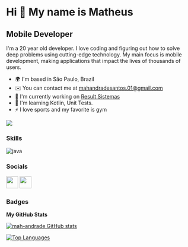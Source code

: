 Hi 👋 My name is Matheus
==========================

Mobile Developer 
-----------------------------

I'm a 20 year old developer. I love coding and figuring out how to solve deep problems using cutting-edge technology. My main focus is mobile development, making applications that impact the lives of thousands of users.


* 🌍  I'm based in São Paulo, Brazil
* ✉️  You can contact me at [mahandradesantos.01@gmail.com](mailto:mahandradesantos.01@gmail.com)
* 🚀  I'm currently working on [Result Sistemas](http://resultsistemas.com)
* 🧠  I'm learning Kotlin, Unit Tests.
* ⚡  I love sports and my favorite is gym

<a href="https://www.github.com/peguimasid" target="_blank" rel="noreferrer"><img
src="https://img.shields.io/github/followers/peguimasid?logo=github&style=for-the-badge&color=3382ed&labelColor=171717" /></a>

### Skills
<img align ="center" alt="java" src="https://img.shields.io/badge/Java-ED8B00?style=for-the-badge&logo=openjdk&logoColor=white"/>

### Socials

<a href="https://www.github.com/mah-andrade" target="_blank" rel="noreferrer"><img src="https://raw.githubusercontent.com/danielcranney/readme-generator/main/public/icons/socials/github-dark.svg" width="32" height="32" /></a> <a href="https://www.linkedin.com/in/matheus-andrade-6a8437266" target="_blank" rel="noreferrer"><img src="https://raw.githubusercontent.com/danielcranney/readme-generator/main/public/icons/socials/linkedin.svg" width="32" height="32" /></a> 

### Badges

<b>My GitHub Stats</b>

<a href="http://www.github.com/mah-andrade"><img src="https://github-readme-stats.vercel.app/api?username=mah-andrade&show_icons=true&hide=&count_private=true&title_color=3382ed&text_color=ffffff&icon_color=3382ed&bg_color=171717&hide_border=true&show_icons=true" alt="mah-andrade GitHub stats" /></a>


<a href="https://github.com/mah-andrade" align="left"><img src="https://github-readme-stats.vercel.app/api/top-langs/?username=mah-andrade&layout=compact&title_color=3382ed&hide=css,objective-c,html&text_color=ffffff&icon_color=3382ed&bg_color=171717&hide_border=true&locale=en&custom_title=Top%20%Languages" alt="Top Languages" /></a>

